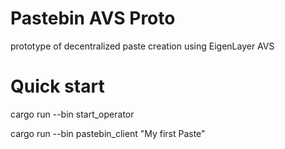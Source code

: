 # Pastebin AVS Proto
prototype of decentralized paste creation using EigenLayer AVS

# Quick start
cargo run --bin start_operator

cargo run --bin pastebin_client "My first Paste"

